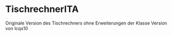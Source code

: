 # TischrechnerITA
Originale Version des Tischrechners ohne Erweiterungen der Klasse
Version von lcqs10
